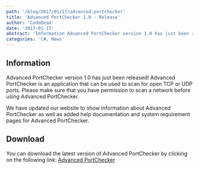 ```yaml
---
path: '/blog/2017/01/17/advanced-portchecker'
title: 'Advanced PortChecker 1.0 - Release'
author: 'CodeDead'
date: '2017-01-17'
abstract: 'Information Advanced PortChecker version 1.0 has just been released! Advanced PortChecker is an application that can be used to scan for open TCP or UDP ports. Please make sure that you have permission to scan a network before using Advanced PortChecker. We have...'
categories: 'C#, News'
---
```


## Information

Advanced PortChecker version 1.0 has just been released! Advanced PortChecker is an application that can be used to scan for open TCP or UDP ports. Please make sure that you have permission to scan a network before using Advanced PortChecker.

We have updated our website to show information about Advanced PortChecker as well as added help documentation and system requirement pages for Advanced PortChecker.

## Download

You can download the latest version of Advanced PortChecker by clicking on the following link:
<a href="/software/advanced-portchecker">Advanced PortChecker</a>
